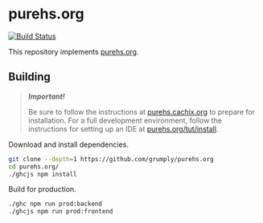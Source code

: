 # purehs.org

[![Build Status](https://travis-ci.org/grumply/purehs.org.svg?branch=master)](https://travis-ci.org/grumply/purehs.org)

This repository implements [purehs.org](http://www.purehs.org).

## Building

> ***Important!***
>
> Be sure to follow the instructions at [purehs.cachix.org](https://purehs.cachix.org) to prepare for installation. For a full development environment, follow the instructions for setting up an IDE at [purehs.org/tut/install](http://purehs.org/tut/install).

Download and install dependencies.

```bash
git clone --depth=1 https://github.com/grumply/purehs.org
cd purehs.org/
./ghcjs npm install
```

Build for production.

```bash
./ghc npm run prod:backend
./ghcjs npm run prod:frontend
```